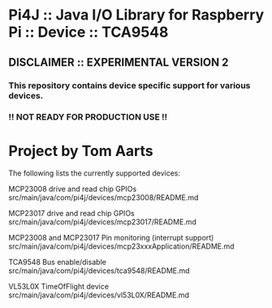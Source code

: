Pi4J :: Java I/O Library for Raspberry Pi :: Device :: TCA9548
==========================================================================

## DISCLAIMER :: EXPERIMENTAL VERSION 2 

### This repository contains device specific support for various devices.

### !! NOT READY FOR PRODUCTION USE !!

Project by Tom Aarts
==========================================================================

The following lists the currently supported devices:


MCP23008 drive and read chip GPIOs
src/main/java/com/pi4j/devices/mcp23008/README.md

MCP23017 drive and read chip GPIOs
src/main/java/com/pi4j/devices/mcp23017/README.md

MCP23008 and MCP23017 Pin monitoring (interrupt support)
src/main/java/com/pi4j/devices/mcp23xxxApplication/README.md

TCA9548 Bus enable/disable
src/main/java/com/pi4j/devices/tca9548/README.md


VL53L0X TimeOfFlight device
src/main/java/com/pi4j/devices/vl53L0X/README.md

